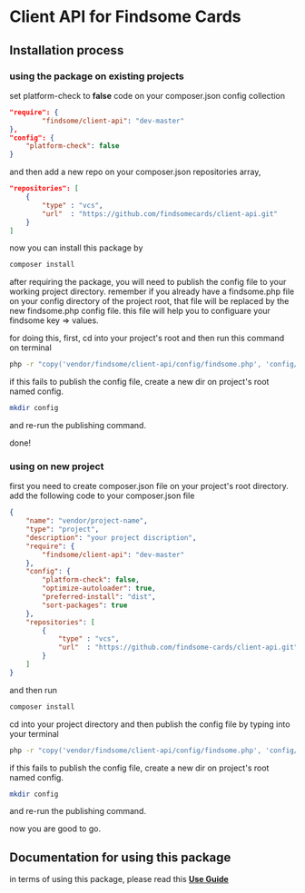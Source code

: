 # Client API for Findsome Cards

## Installation process

### using the package on existing projects

set platform-check to **false** code on your composer.json config collection

```json
"require": {
        "findsome/client-api": "dev-master"
},
"config": {
    "platform-check": false
}
```

and then add a new repo on your composer.json repositories array,

```json
"repositories": [
    {
        "type" : "vcs",
        "url"  : "https://github.com/findsomecards/client-api.git"
    }
]
```

now you can install this package by 

```bash
composer install
```

after requiring the package, you will need to publish the config file to your working project directory. remember if you already have a findsome.php file on your config directory of the project root, that file will be replaced by the new findsome.php config file.
this file will help you to configuare your findsome key => values.

for doing this, first, cd into your project's root and then run this command on terminal

```bash
php -r "copy('vendor/findsome/client-api/config/findsome.php', 'config/findsome.php');"
```

if this fails to publish the config file, create a new dir on project's root named config.

```bash
mkdir config
```

and re-run the publishing command.

done!

### using on new project

first you need to create composer.json file on your project's root directory.
add the following code to your composer.json file

```json
{
    "name": "vendor/project-name",
    "type": "project",
    "description": "your project discription",
    "require": {
        "findsome/client-api": "dev-master"
    },
    "config": {
        "platform-check": false,
        "optimize-autoloader": true,
        "preferred-install": "dist",
        "sort-packages": true
    },
    "repositories": [
        {
            "type" : "vcs",
            "url"  : "https://github.com/findsome-cards/client-api.git"
        }
    ]
}

```

and then run 

```bash
composer install
```

cd into your project directory and then publish the config file by typing into your terminal

```bash
php -r "copy('vendor/findsome/client-api/config/findsome.php', 'config/findsome.php');"
```

if this fails to publish the config file, create a new dir on project's root named config.

```bash
mkdir config
```

and re-run the publishing command.

now you are good to go.

## Documentation for using this package

in terms of using this package, please read this **[Use Guide](GUIDE.md)**

